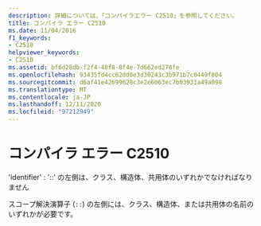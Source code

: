 ```yaml
---
description: 詳細については、「コンパイラエラー C2510」を参照してください。
title: コンパイラ エラー C2510
ms.date: 11/04/2016
f1_keywords:
- C2510
helpviewer_keywords:
- C2510
ms.assetid: bf6d28db-f2f4-48f8-8f4e-7d662ed278fe
ms.openlocfilehash: 93435fd4cc62dd0e3d30243c3b971b7c0449f804
ms.sourcegitcommit: d6af41e42699628c3e2e6063ec7b03931a49a098
ms.translationtype: MT
ms.contentlocale: ja-JP
ms.lasthandoff: 12/11/2020
ms.locfileid: "97212949"
---
```

# <a name="compiler-error-c2510"></a>コンパイラ エラー C2510

'identifier' : '::' の左側は、クラス、構造体、共用体のいずれかでなければなりません

スコープ解決演算子 (`::`) の左側には、クラス、構造体、または共用体の名前のいずれかが必要です。
